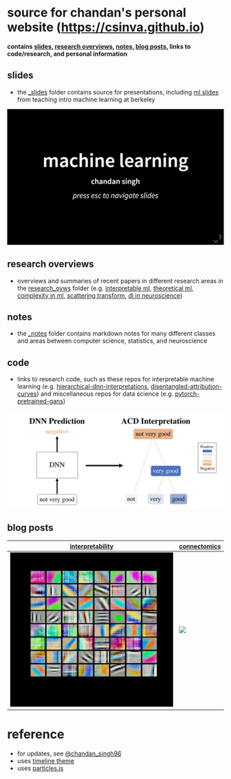 # source for chandan's personal website (https://csinva.github.io)

**contains [slides](_slides), [research overviews](_research_ovws), [notes](_notes),  [blog posts](_blog), links to code/research, and personal information**

## slides

- the [_slides](_slides) folder contains source for presentations, including [ml slides](https://csinva.github.io/pres/189/#/) from teaching intro machine learning at berkeley

![](assets/img/pres_demo.gif)

## research overviews

- overviews and summaries of recent papers in different research areas in the [research_ovws](_notes/research_ovws) folder (e.g. [interpretable ml](https://github.com/csinva/csinva.github.io/blob/master/_research_ovws/ovw_interp.md),  [theoretical ml](https://github.com/csinva/csinva.github.io/blob/master/_research_ovws/ovw_dl_theory.md),  [complexity in ml](https://github.com/csinva/csinva.github.io/blob/master/_research_ovws/ovw_complexity.md), [scattering transform](https://github.com/csinva/csinva.github.io/blob/master/_research_ovws/ovw_scat.md), [dl in neuroscience](https://github.com/csinva/csinva.github.io/blob/master/_research_ovws/ovw_dl_for_neuro.md))

## notes

- the [_notes](_notes) folder contains markdown notes for many different classes and areas between computer science, statistics, and neuroscience


## code

- links to research code, such as these repos for interpretable machine learning (e.g. [hierarchical-dnn-interpretations](https://github.com/csinva/hierarchical_dnn_interpretations), [disentangled-attribution-curves](https://github.com/csinva/disentangled_attribution_curves)) and miscellaneous repos for data science (e.g. [pytorch-pretrained-gans](https://github.com/csinva/pytorch_gan_pretrained))

![](assets/img/acd_intro.png)

## blog posts


| [interpretability](https://csinva.github.io/blog/interpretability) | [connectomics](https://csinva.github.io/blog/connectomics) |
| ------------------------------------------------------------ | ------------------------------------------------------------ |
|            ![](assets/img/alexnet.png)                                                   | ![](assets/img/400by31Normalized.gif)                        |


# reference

- for updates, see [@chandan_singh96](https://twitter.com/chandan_singh96)
- uses [timeline theme](http://kirbyt.github.io/timeline-jekyll-theme)
- uses [particles.js](https://vincentgarreau.com/particles.js/)
